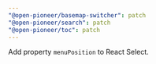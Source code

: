 ```yaml
---
"@open-pioneer/basemap-switcher": patch
"@open-pioneer/search": patch
"@open-pioneer/toc": patch
---
```


Add property `menuPosition` to React Select.
